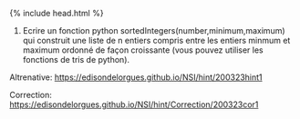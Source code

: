 {% include head.html %}

1. Ecrire un fonction python sortedIntegers(number,minimum,maximum) qui construit une liste de n entiers compris entre les entiers minmum
et maximum ordonné de façon croissante (vous pouvez utiliser les fonctions de tris de python).

Altrenative: https://edisondelorgues.github.io/NSI/hint/200323hint1

Correction: https://edisondelorgues.github.io/NSI/hint/Correction/200323cor1
